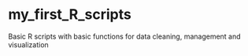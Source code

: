 # my_first_R_scripts
Basic R scripts with basic functions for data cleaning, management and visualization
